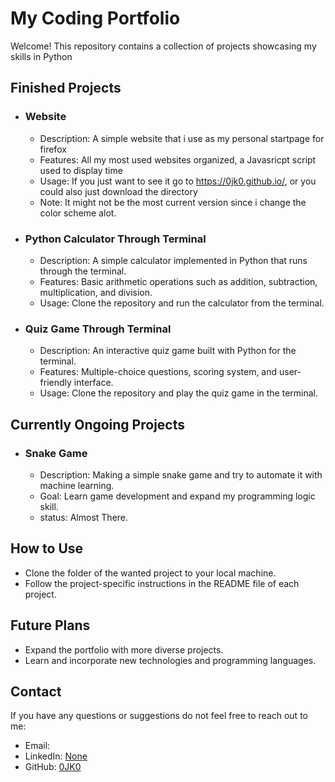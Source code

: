 # My Coding Portfolio

Welcome! This repository contains a collection of projects showcasing my skills in Python

## Finished Projects

- ### Website
  - Description: A simple website that i use as my personal startpage for firefox
  - Features: All my most used websites organized, a Javasricpt script used to display time
  - Usage: If you just want to see it go to https://0jk0.github.io/, or you could also just download the directory
  - Note: It might not be the most current version since i change the color scheme alot.
 
- ### Python Calculator Through Terminal
  - Description: A simple calculator implemented in Python that runs through the terminal.
  - Features: Basic arithmetic operations such as addition, subtraction, multiplication, and division.
  - Usage: Clone the repository and run the calculator from the terminal.

- ### Quiz Game Through Terminal
  - Description: An interactive quiz game built with Python for the terminal.
  - Features: Multiple-choice questions, scoring system, and user-friendly interface.
  - Usage: Clone the repository and play the quiz game in the terminal.

## Currently Ongoing Projects

- ### Snake Game
  - Description: Making a simple snake game and try to automate it with machine learning.
  - Goal: Learn game development and expand my programming logic skill.
  - status: Almost There.

## How to Use
- Clone the folder of the wanted project to your local machine.
- Follow the project-specific instructions in the README file of each project.

## Future Plans
- Expand the portfolio with more diverse projects.
- Learn and incorporate new technologies and programming languages.

## Contact
If you have any questions or suggestions do not feel free to reach out to me:
- Email: 
- LinkedIn: [None](https://www.linkedin.com/in/yourusername/)
- GitHub: [0JK0](https://github.com/0JK0)


